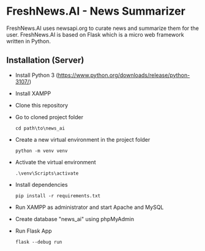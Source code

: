 # FreshNews.AI - News Summarizer

FreshNews.AI uses newsapi.org to curate news and summarize them for the user. FreshNews.AI is based on Flask which is a micro web framework written in Python.  

## Installation (Server)

* Install Python 3 (https://www.python.org/downloads/release/python-3107/)

* Install XAMPP

* Clone this repository  

* Go to cloned project folder

    ```
    cd path\to\news_ai
    ```

* Create a new virtual environment in the project folder

    ```
    python -m venv venv
    ```

* Activate the virtual environment
    
    ```
    .\venv\Scripts\activate
    ```

* Install dependencies
    ```
    pip install -r requirements.txt
    ```

* Run XAMPP as administrator and start Apache and MySQL

* Create database "news_ai" using phpMyAdmin

* Run Flask App
    ```
    flask --debug run
    ```